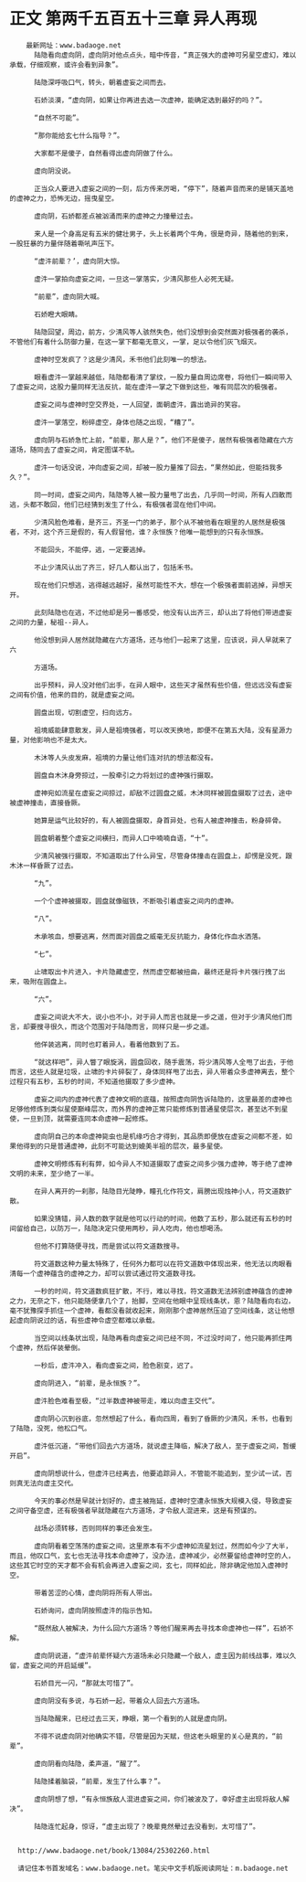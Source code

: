 # 正文 第两千五百五十三章 异人再现
        最新网址：www.badaoge.net
          陆隐看向虚向阴，虚向阴对他点点头，暗中传音，“真正强大的虚神可另星空虚幻，难以承载，仔细观察，或许会看到异象”。
      
          陆隐深呼吸口气，转头，朝着虚妄之间而去。
      
          石娇淡漠，“虚向阴，如果让你再进去选一次虚神，能确定选到最好的吗？”。
      
          “自然不可能”。
      
          “那你能给玄七什么指导？”。
      
          大家都不是傻子，自然看得出虚向阴做了什么。
      
          虚向阴没说。
      
          正当众人要进入虚妄之间的一刻，后方传来厉喝，“停下”，随着声音而来的是铺天盖地的虚神之力，恐怖无边，摇曳星空。
      
          虚向阴，石娇都差点被汹涌而来的虚神之力撞晕过去。
      
          来人是一个身高足有五米的健壮男子，头上长着两个牛角，很是奇异，随着他的到来，一股狂暴的力量伴随着嘶吼声压下。
      
          “虚汼前辈？’，虚向阴大惊。
      
          虚汼一掌拍向虚妄之间，一旦这一掌落实，少清风那些人必死无疑。
      
          “前辈”，虚向阴大喊。
      
          石娇瞪大眼睛。
      
          陆隐回望，周边，前方，少清风等人骇然失色，他们没想到会突然面对极强者的袭杀，不管他们有着什么防御力量，在这一掌下都毫无意义，一掌，足以令他们灰飞烟灭。
      
          虚神时空发疯了？这是少清风，禾书他们此刻唯一的想法。
      
          眼看虚汼一掌越来越低，陆隐都看清了掌纹，一股力量自周边席卷，将他们一瞬间带入了虚妄之间，这股力量同样无法反抗，能在虚汼一掌之下做到这些，唯有同层次的极强者。
      
          虚妄之间与虚神时空交界处，一人回望，面朝虚汼，露出诡异的笑容。
      
          虚汼一掌落空，粉碎虚空，身体也随之出现，“糟了”。
      
          虚向阴与石娇急忙上前，“前辈，那人是？”，他们不是傻子，居然有极强者隐藏在六方道场，随同去了虚妄之间，肯定图谋不轨。
      
          虚汼一句话没说，冲向虚妄之间，却被一股力量推了回去，“果然如此，但能挡我多久？”。
      
          同一时间，虚妄之间内，陆隐等人被一股力量甩了出去，几乎同一时间，所有人四散而逃，头都不敢回，他们已经猜到发生了什么，有极强者混在他们中间。
      
          少清风脸色难看，是齐三，齐圣一门的弟子，那个从不被他看在眼里的人居然是极强者，不对，这个齐三是假的，有人假冒他，谁？永恒族？他唯一能想到的只有永恒族。
      
          不能回头，不能停，逃，一定要逃掉。
      
          不止少清风认出了齐三，好几人都认出了，包括禾书。
      
          现在他们只想逃，逃得越远越好，虽然可能性不大，想在一个极强者面前逃掉，异想天开。
      
          此刻陆隐也在逃，不过他却是另一番感受，他没有认出齐三，却认出了将他们带进虚妄之间的力量，秘祖--异人。
      
          他没想到异人居然就隐藏在六方道场，还与他们一起来了这里，应该说，异人早就来了六
      
          方道场。
      
          出乎预料，异人没对他们出手，在异人眼中，这些天才虽然有些价值，但远远没有虚妄之间有价值，他来的目的，就是虚妄之间。
      
          圆盘出现，切割虚空，扫向远方。
      
          祖境威能肆意散发，异人是祖境强者，可以改天换地，即便不在第五大陆，没有星源力量，对他影响也不是太大。
      
          木沐等人头皮发麻，祖境的力量让他们连对抗的想法都没有。
      
          圆盘自木沐身旁掠过，一股牵引之力将划过的虚神强行摄取。
      
          虚神宛如流星在虚妄之间掠过，却敌不过圆盘之威，木沐同样被圆盘摄取了过去，途中被虚神撞击，直接昏厥。
      
          她算是运气比较好的，有人被圆盘摄取，身首异处，也有人被虚神撞击，粉身碎骨。
      
          圆盘朝着整个虚妄之间横扫，而异人口中喃喃自语，“十”。
      
          少清风被强行摄取，不知道取出了什么异宝，尽管身体撞击在圆盘上，却愣是没死，跟木沐一样昏厥了过去。
      
          “九”。
      
          一个个虚神被摄取，圆盘就像磁铁，不断吸引着虚妄之间内的虚神。
      
          “八”。
      
          木承咳血，想要逃离，然而面对圆盘之威毫无反抗能力，身体化作血水洒落。
      
          “七”。
      
          止啸取出卡片进入，卡片隐藏虚空，然而虚空都被扭曲，最终还是将卡片强行拽了出来，吸附在圆盘上。
      
          “六”。
      
          虚妄之间说大不大，说小也不小，对于异人而言也就是一步之遥，但对于少清风他们而言，却要搜寻很久，而这个范围对于陆隐而言，同样只是一步之遥。
      
          他佯装逃离，同时也盯着异人，看着他数到了五。
      
          “就这样吧”，异人瞥了眼旋涡，圆盘回收，随手震荡，将少清风等人全甩了出去，于他而言，这些人就是垃圾，止啸的卡片碎裂了，身体同样甩了出去，异人带着众多虚神离去，整个过程只有五秒，五秒的时间，不知道他摄取了多少虚神。
      
          虚妄之间内的虚神代表了虚神文明的底蕴，按照虚向阴告诉陆隐的，这里最差的虚神也足够他修炼到类似星使巅峰层次，而外界的虚神正常只能修炼到普通星使层次，甚至达不到星使，一旦到顶，就需要连同本命虚神一起修炼。
      
          虚向阴自己的本命虚神毙虫也是机缘巧合才得到，其品质即便放在虚妄之间都不差，如果他得到的只是普通虚神，此刻不可能达到媲美半祖的层次，最多星使。
      
          虚神文明修炼有利有弊，如今异人不知道摄取了虚妄之间多少强力虚神，等于绝了虚神文明的未来，至少绝了一半。
      
          在异人离开的一刹那，陆隐目光陡睁，瞳孔化作符文，肩膀出现烛神小人，符文道数扩散。
      
          如果没猜错，异人数的数字就是他可以行动的时间，他数了五秒，那么就还有五秒的时间留给自己，以防万一，陆隐决定只使用两秒，异人吃肉，他也想喝汤。
      
          但他不打算随便寻找，而是尝试以符文道数搜寻。
      
          符文道数这种力量太特殊了，任何外力都可以在符文道数中体现出来，他无法以肉眼看清每一个虚神蕴含的虚神之力，却可以尝试通过符文道数寻找。
      
          一秒的时间，符文道数疯狂扩散，不行，难以寻找，符文道数无法辨别虚神蕴含的虚神之力，无奈之下，他只能随便拿几个了，抬脚，空间在他眼中呈现线条状，恩？陆隐看向右边，毫不犹豫探手抓住一个虚神，看都没看就收起来，刚刚那个虚神居然压迫了空间线条，这让他想起虚向阴说过的话，有些虚神令虚空都难以承载。
      
          当空间以线条状出现，陆隐再看向虚妄之间已经不同，不过没时间了，他只能再抓住两个虚神，然后佯装晕倒。
      
          一秒后，虚汼冲入，看向虚妄之间，脸色剧变，迟了。
      
          虚向阴进入，“前辈，是永恒族？”。
      
          虚汼脸色难看至极，“过半数虚神被带走，难以向虚主交代”。
      
          虚向阴心沉到谷底，忽然想起了什么，看向四周，看到了昏厥的少清风，禾书，也看到了陆隐，没死，他松口气。
      
          虚汼低沉道，“带他们回去六方道场，就说虚主降临，解决了敌人，至于虚妄之间，暂缓开启”。
      
          虚向阴想说什么，但虚汼已经离去，他要追踪异人，不管能不能追到，至少试一试，否则真无法向虚主交代。
      
          今天的事必然是早就计划好的，虚主被拖延，虚神时空遭永恒族大规模入侵，导致虚妄之间守备空虚，还有极强者早就隐藏在六方道场，才令敌人混进来，这是有预谋的。
      
          战场必须转移，否则同样的事还会发生。
      
          虚向阴看着空荡荡的虚妄之间，这里原本有不少虚神如流星划过，然而如今少了大半，而且，他叹口气，玄七也无法寻找本命虚神了，没办法，虚神减少，必然要留给虚神时空的人，这些其它时空的天才都不会有机会再进入虚妄之间，玄七，同样如此，除非确定他加入虚神时空。
      
          带着苦涩的心情，虚向阴将所有人带出。
      
          石娇询问，虚向阴按照虚汼的指示告知。
      
          “既然敌人被解决，为什么回六方道场？等他们醒来再去寻找本命虚神也一样”，石娇不解。
      
          虚向阴说道，“虚汼前辈怀疑六方道场未必只隐藏一个敌人，虚主因为前线战事，难以久留，虚妄之间的开启延缓”。
      
          石娇目光一闪，“那就太可惜了”。
      
          虚向阴没有多说，与石娇一起，带着众人回去六方道场。
      
          当陆隐醒来，已经过去三天，睁眼，第一个看到的人就是虚向阴。
      
          不得不说虚向阴对他确实不错，尽管是因为天赋，但这老头眼里的关心是真的，“前辈”。
      
          虚向阴看向陆隐，柔声道，“醒了”。
      
          陆隐揉着脑袋，“前辈，发生了什么事？”。
      
          虚向阴想了想，“有永恒族敌人混进虚妄之间，你们被波及了，幸好虚主出现将敌人解决”。
      
          陆隐连忙起身，惊讶，“虚主出现了？晚辈竟然晕过去没看到，太可惜了”。
      
      
      http://www.badaoge.net/book/13084/25302260.html
      
      请记住本书首发域名：www.badaoge.net。笔尖中文手机版阅读网址：m.badaoge.net